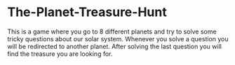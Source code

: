 # The-Planet-Treasure-Hunt
 This is a game where you go to 8 different planets and try to solve some tricky questions about our solar system.            Whenever you solve a question you will be redirected to another planet. After solving the last question you will find the treasure you are looking for.
